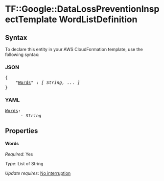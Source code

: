 # TF::Google::DataLossPreventionInspectTemplate WordListDefinition

## Syntax

To declare this entity in your AWS CloudFormation template, use the following syntax:

### JSON

<pre>
{
    "<a href="#words" title="Words">Words</a>" : <i>[ String, ... ]</i>
}
</pre>

### YAML

<pre>
<a href="#words" title="Words">Words</a>: <i>
      - String</i>
</pre>

## Properties

#### Words

_Required_: Yes

_Type_: List of String

_Update requires_: [No interruption](https://docs.aws.amazon.com/AWSCloudFormation/latest/UserGuide/using-cfn-updating-stacks-update-behaviors.html#update-no-interrupt)

